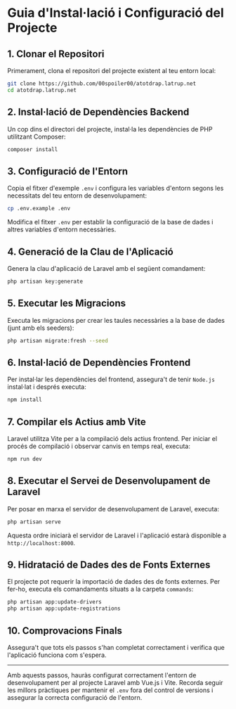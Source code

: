 
# Guia d'Instal·lació i Configuració del Projecte

## 1. Clonar el Repositori

Primerament, clona el repositori del projecte existent al teu entorn local:

```bash
git clone https://github.com/00spoiler00/atotdrap.latrup.net
cd atotdrap.latrup.net
```

## 2. Instal·lació de Dependències Backend

Un cop dins el directori del projecte, instal·la les dependències de PHP utilitzant Composer:

```bash
composer install
```

## 3. Configuració de l'Entorn

Copia el fitxer d'exemple `.env` i configura les variables d'entorn segons les necessitats del teu entorn de desenvolupament:

```bash
cp .env.example .env
```

Modifica el fitxer `.env` per establir la configuració de la base de dades i altres variables d'entorn necessàries.

## 4. Generació de la Clau de l'Aplicació

Genera la clau d'aplicació de Laravel amb el següent comandament:

```bash
php artisan key:generate
```

## 5. Executar les Migracions

Executa les migracions per crear les taules necessàries a la base de dades (junt amb els seeders):

```bash
php artisan migrate:fresh --seed
```

## 6. Instal·lació de Dependències Frontend

Per instal·lar les dependències del frontend, assegura't de tenir `Node.js` instal·lat i després executa:

```bash
npm install
```

## 7. Compilar els Actius amb Vite

Laravel utilitza Vite per a la compilació dels actius frontend. Per iniciar el procés de compilació i observar canvis en temps real, executa:

```bash
npm run dev
```

## 8. Executar el Servei de Desenvolupament de Laravel

Per posar en marxa el servidor de desenvolupament de Laravel, executa:

```bash
php artisan serve
```

Aquesta ordre iniciarà el servidor de Laravel i l'aplicació estarà disponible a `http://localhost:8000`.

## 9. Hidratació de Dades des de Fonts Externes

El projecte pot requerir la importació de dades des de fonts externes. Per fer-ho, executa els comandaments situats a la carpeta `commands`:

```bash
php artisan app:update-drivers
php artisan app:update-registrations
```

## 10. Comprovacions Finals

Assegura't que tots els passos s'han completat correctament i verifica que l'aplicació funciona com s'espera.

---

Amb aquests passos, hauràs configurat correctament l'entorn de desenvolupament per al projecte Laravel amb Vue.js i Vite. Recorda seguir les millors pràctiques per mantenir el `.env` fora del control de versions i assegurar la correcta configuració de l'entorn.
